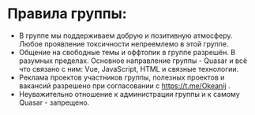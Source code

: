 # Правила группы:
- В группе мы поддерживаем добрую и позитивную атмосферу. Любое проявление токсичности непреемлемо в этой группе.
- Общение на свободные темы и оффтопик в группе разрешён. В разумных пределах. Основное направление группы - Quasar и всё что связано с ним: Vue, JavaScript, HTML и связные технологии.
- Реклама проектов участников группы, полезных проектов и вакансий разрешено при согласовании с https://t.me/Okeanij .
- Неуважительно отношение к администрации группы и к самому Quasar - запрещено.
